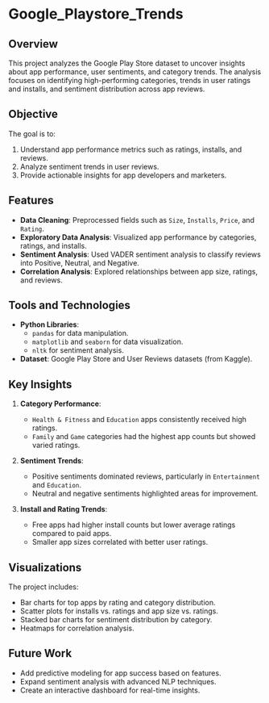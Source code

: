 # Google_Playstore_Trends

## Overview
This project analyzes the Google Play Store dataset to uncover insights about app performance, user sentiments, and category trends. The analysis focuses on identifying high-performing categories, trends in user ratings and installs, and sentiment distribution across app reviews. 

## Objective
The goal is to:
1. Understand app performance metrics such as ratings, installs, and reviews.
2. Analyze sentiment trends in user reviews.
3. Provide actionable insights for app developers and marketers.

## Features
- **Data Cleaning**: Preprocessed fields such as `Size`, `Installs`, `Price`, and `Rating`.
- **Exploratory Data Analysis**: Visualized app performance by categories, ratings, and installs.
- **Sentiment Analysis**: Used VADER sentiment analysis to classify reviews into Positive, Neutral, and Negative.
- **Correlation Analysis**: Explored relationships between app size, ratings, and reviews.

## Tools and Technologies
- **Python Libraries**: 
  - `pandas` for data manipulation.
  - `matplotlib` and `seaborn` for data visualization.
  - `nltk` for sentiment analysis.
- **Dataset**: Google Play Store and User Reviews datasets (from Kaggle).

## Key Insights
1. **Category Performance**:
   - `Health & Fitness` and `Education` apps consistently received high ratings.
   - `Family` and `Game` categories had the highest app counts but showed varied ratings.

2. **Sentiment Trends**:
   - Positive sentiments dominated reviews, particularly in `Entertainment` and `Education`.
   - Neutral and negative sentiments highlighted areas for improvement.

3. **Install and Rating Trends**:
   - Free apps had higher install counts but lower average ratings compared to paid apps.
   - Smaller app sizes correlated with better user ratings.

## Visualizations
The project includes:
- Bar charts for top apps by rating and category distribution.
- Scatter plots for installs vs. ratings and app size vs. ratings.
- Stacked bar charts for sentiment distribution by category.
- Heatmaps for correlation analysis.

## Future Work
- Add predictive modeling for app success based on features.
- Expand sentiment analysis with advanced NLP techniques.
- Create an interactive dashboard for real-time insights.
